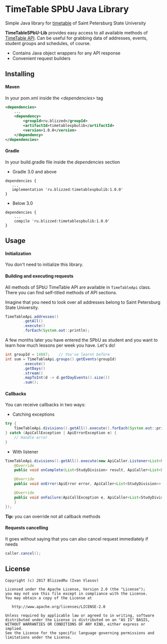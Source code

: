 # TimeTable SPbU Java Library

Simple Java library for [timetable](https://https://timetable.spbu.ru) of Saint Petersburg State University

**TimeTableSPbU-Lib** provides easy access to all available methods of [TimeTable API](https://timetable.spbu.ru/help/ui/index). 
Can be useful for grabbing data of addresses, events, student groups and schedules, of course.

* Contains Java object wrappers for any API response
* Convenient request builders

## Installing

#### Maven

In your pom.xml inside the *\<dependencies>* tag
```xml
<dependencies>
    ...
    <dependency>
        <groupId>ru.blizzed</groupId>
        <artifactId>timetablespbulib</artifactId>
        <version>1.0.0</version>
    </dependency>
</dependencies>
```

#### Gradle

In your build.gradle file inside the *dependencies* section

* Gradle 3.0 and above
``` 
dependencies {
   ...
   implementation 'ru.blizzed:timetablespbulib:1.0.0'
}
```
  
* Below 3.0
``` 
dependencies {
    ...
    compile 'ru.blizzed:timetablespbulib:1.0.0'
}
```
  
## Usage

#### Initialization

You don't need to initialize this library.

#### Building and executing requests

All methods of SPbU TimeTable API are available in `TimeTableApi` class. 
There you can find self-titled methods of API sections.

Imagine that you need to look over all addresses belong to Saint Petersburg State University.

```java 
TimeTableApi.addresses()
        .getAll()
        .execute()
        .forEach(System.out::println);
```

A few months later you have entered the SPbU as student and you want to learn how much
lessons per week you have. Let's do!
```java 
int groupId = 14887;    // You've learnt before
int sum = TimeTableApi.groups().getEvents(groupId)
        .execute()
        .getDays()
        .stream()
        .mapToInt(d -> d.getDayEvents().size())
        .sum();
```

#### Callbacks 
You can receive callbacks in two ways:

* Catching exceptions
```java 
try {
    TimeTableApi.divisions().getAll().execute().forEach(System.out::println);
} catch (ApiCallException | ApiErrorException e) {
    // Handle error
} 
```
* With listener
```java 
TimeTableApi.divisions().getAll().execute(new ApiCaller.Listener<List<StudyDivision>>() {
    @Override
    public void onComplete(List<StudyDivision> result, ApiCaller<List<StudyDivision>> apiCaller) {

    @Override
    public void onError(ApiError error, ApiCaller<List<StudyDivision>> apiCaller) {

    @Override
    public void onFailure(ApiCallException e, ApiCaller<List<StudyDivision>> apiCaller) {
    }
});
```
**Tip:** you can override not all callback methods

#### Requests cancelling
It goes without saying that you can also cancel request immediately if needs
```java 
caller.cancel();
```

## License

```
Copyright (c) 2017 BlizzedRu (Ivan Vlasov)

Licensed under the Apache License, Version 2.0 (the "License");
you may not use this file except in compliance with the License.
You may obtain a copy of the License at

   http://www.apache.org/licenses/LICENSE-2.0

Unless required by applicable law or agreed to in writing, software
distributed under the License is distributed on an "AS IS" BASIS,
WITHOUT WARRANTIES OR CONDITIONS OF ANY KIND, either express or implied.
See the License for the specific language governing permissions and
limitations under the License.
```

